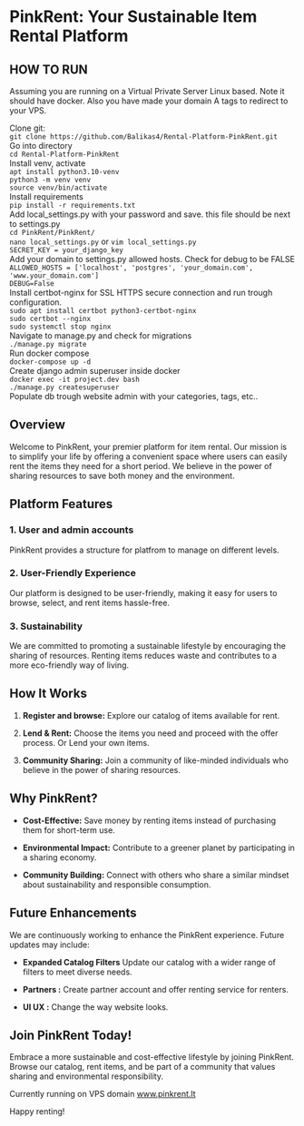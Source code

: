 # PinkRent: Your Sustainable Item Rental Platform

## HOW TO RUN

Assuming you are running on a Virtual Private Server Linux based. Note it should have docker. Also you have made your domain A tags to redirect to your VPS. <br>

Clone git:<br>
`git clone https://github.com/Balikas4/Rental-Platform-PinkRent.git`<br>
Go into directory<br>
`cd Rental-Platform-PinkRent`<br>
Install venv, activate<br>
`apt install python3.10-venv`<br>
`python3 -m venv venv`<br>
`source venv/bin/activate`<br>
Install requirements<br>
`pip install -r requirements.txt`<br>
Add local_settings.py with your password and save. this file should be next to settings.py<br>
`cd PinkRent/PinkRent/`<br>
`nano local_settings.py` or `vim local_settings.py`<br>
`SECRET_KEY = your_django_key`<br>
Add your domain to settings.py allowed hosts. Check for debug to be FALSE<br>
`ALLOWED_HOSTS = ['localhost', 'postgres', 'your_domain.com', 'www.your_domain.com']`<br>
`DEBUG=False`<br>
Install certbot-nginx for SSL HTTPS secure connection and run trough configuration.<br>
`sudo apt install certbot python3-certbot-nginx`<br>
`sudo certbot --nginx`<br>
`sudo systemctl stop nginx`<br>
Navigate to manage.py and check for migrations<br>
`./manage.py migrate`<br>
Run docker compose<br>
`docker-compose up -d`<br>
Create django admin superuser inside docker<br>
`docker exec -it project.dev bash`<br>
`./manage.py createsuperuser`<br>
Populate db trough website admin with your categories, tags, etc..<br>

## Overview

Welcome to PinkRent, your premier platform for item rental. Our mission is to simplify your life by offering a convenient space where users can easily rent the items they need for a short period. We believe in the power of sharing resources to save both money and the environment.

## Platform Features

### 1. User and admin accounts

PinkRent provides a structure for platfrom to manage on different levels.

### 2. User-Friendly Experience

Our platform is designed to be user-friendly, making it easy for users to browse, select, and rent items hassle-free.

### 3. Sustainability

We are committed to promoting a sustainable lifestyle by encouraging the sharing of resources. Renting items reduces waste and contributes to a more eco-friendly way of living.

## How It Works

1. **Register and browse:** Explore our catalog of items available for rent.

2. **Lend & Rent:** Choose the items you need and proceed with the offer process. Or Lend your own items.

3. **Community Sharing:** Join a community of like-minded individuals who believe in the power of sharing resources.

## Why PinkRent?

- **Cost-Effective:** Save money by renting items instead of purchasing them for short-term use.

- **Environmental Impact:** Contribute to a greener planet by participating in a sharing economy.

- **Community Building:** Connect with others who share a similar mindset about sustainability and responsible consumption.

## Future Enhancements

We are continuously working to enhance the PinkRent experience. Future updates may include:

- **Expanded Catalog Filters** Update our catalog with a wider range of filters to meet diverse needs.

- **Partners :** Create partner account and offer renting service for renters.

- **UI UX :** Change the way website looks.

## Join PinkRent Today!

Embrace a more sustainable and cost-effective lifestyle by joining PinkRent. Browse our catalog, rent items, and be part of a community that values sharing and environmental responsibility.

Currently running on VPS domain www.pinkrent.lt

Happy renting!
